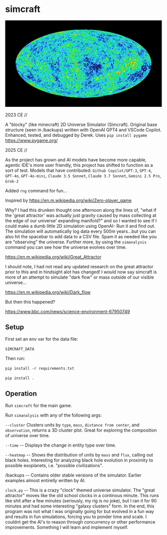 # simcraft
![hehe](/assets/cmb.jpg)

2023 CE //

A "blocky" (like minecraft) 2D Universe Simulator (Simcraft). Original base structure (seen in /backups) written with OpenAI GPT4 and VSCode Copilot. Enhanced, tested, and debugged by Derek. Uses `pip install pygame` https://www.pygame.org/

2025 CE // 

As the project has grown and AI models have become more capable, agentic IDE's more user friendly, this project has shifted to function as a sort of test. Models that have contributed: `Github Copilot/GPT-3`, `GPT-4`, `GPT-4o`, `GPT-4o-mini`, `Claude 3.5 Sonnet`, `Claude 3.7 Sonnet`, `Gemini 2.5 Pro`, `Grok-2`

Added `rng` command for fun...

Inspired by https://en.m.wikipedia.org/wiki/Zero-player_game

Why? I had this drunken thought one afternoon along the lines of, "what if the 'great attractor' was actually just gravity caused by mass collecting at the edge of our universe' expanding manifold?" and so I wanted to see if I could make a dumb little 2D simulation using OpenAI- Run it and find out. The simulation will automatically log data every 500m years...but you can also hit the spacebar to add data to a CSV file. Spam it as needed like you are "observing" the universe. Further more, by using the `simanalysis` command you can see how the universe evolves over time.

https://en.m.wikipedia.org/wiki/Great_Attractor

I should note, I had not read any updated research on the great attractor prior to this and in hindsight alot has changed! I would now say simcraft is more of an attempt to simulate "dark flow" or mass outside of our visible universe...

https://en.m.wikipedia.org/wiki/Dark_flow

But then this happened?

https://www.bbc.com/news/science-environment-67950749


## Setup

First set an env var for the data file: 

`SIMCRAFT_DATA`


Then run:

`pip install -r requirements.txt`

`pip install .`


## Operation

Run `simcraft` for the main game.

Run `simanalysis` with any of the following args:

`--cluster` Clusters units by `type`, `mass`, `distance from center`, and `observation`, returns a 3D cluster plot. Great for exploring the composition of universe over time.

`--time` -- Displays the change in entity type over time.

`--heatmap` -- Shows the distribution of units by `mass` and `flux`, calling out black holes. Interesting for analyzing black hole evolution in proximity to possible exoplanets, i.e. "possible civilizations".


/backups -- Contains older stable versions of the simulator. Earlier examples almost entirelly written by AI.

`clock.py` -- This is a crazy "clock" themed universe simulator. The "great attractor" moves like the old school clocks in a continous minute. This runs like shit after a few minutes (seriously, my rig is no joke), but I ran it for 90 minutes and had some interesting "galaxy clusters" form. In the end, this program was not what I was originally going for but evolved in a fun way and results in fun simulations, forcing you to ponder time and scale. I couldnt get the AI's to reason through concurrency or other performance improvements. Something I will learn and implement myself.
